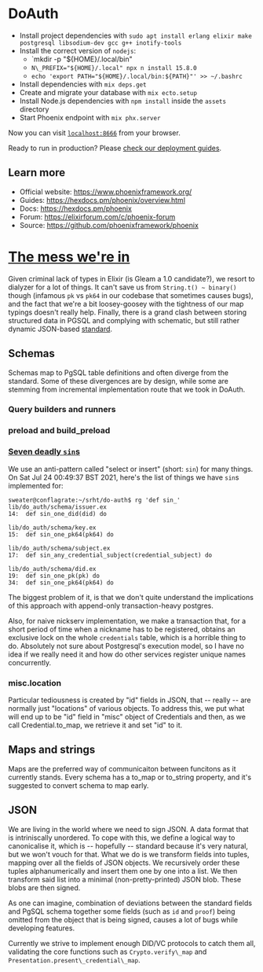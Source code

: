 # DoAuth

  * Install project dependencies with `sudo apt install erlang elixir make postgresql libsodium-dev gcc g++ inotify-tools`
  * Install the correct version of `nodejs`:
    * `mkdir -p "${HOME}/.local/bin"
    * `N\_PREFIX="${HOME}/.local" npx n install 15.8.0`
    * `echo 'export PATH="${HOME}/.local/bin:${PATH}"' >> ~/.bashrc`
  * Install dependencies with `mix deps.get`
  * Create and migrate your database with `mix ecto.setup`
  * Install Node.js dependencies with `npm install` inside the `assets` directory
  * Start Phoenix endpoint with `mix phx.server`

Now you can visit [`localhost:8666`](http://localhost:8666) from your browser.

Ready to run in production? Please [check our deployment guides](https://hexdocs.pm/phoenix/deployment.html).

## Learn more

  * Official website: https://www.phoenixframework.org/
  * Guides: https://hexdocs.pm/phoenix/overview.html
  * Docs: https://hexdocs.pm/phoenix
  * Forum: https://elixirforum.com/c/phoenix-forum
  * Source: https://github.com/phoenixframework/phoenix

# [The mess we're in](https://www.youtube.com/watch?v=lKXe3HUG2l4)

Given criminal lack of types in Elixir (is Gleam a 1.0 candidate?), we resort to dialyzer for a lot of things. It can't save us from `String.t() ~ binary()` though (infamous `pk` vs `pk64` in our codebase that sometimes causes bugs), and the fact that we're a bit loosey-goosey with the tightness of our map typings doesn't really help. Finally, there is a grand clash between storing structured data in PGSQL and complying with schematic, but still rather dynamic JSON-based [standard](https://www.w3.org/TR/vc-data-model/#base-context).

## Schemas

Schemas map to PgSQL table definitions and often diverge from the standard. Some of these divergences are by design, while some are stemming from incremental implementation route that we took in DoAuth.

### Query builders and runners 

### preload and build\_preload

### [Seven deadly `sin`s](https://www.youtube.com/watch?v=A6n-m57dtsA)

We use an anti-pattern called "select or insert" (short: `sin`) for many things. On Sat Jul 24 00:49:37 BST 2021, here's the list of things we have `sin`s implemented for:

```
sweater@conflagrate:~/srht/do-auth$ rg 'def sin_'
lib/do_auth/schema/issuer.ex
14:  def sin_one_did(did) do

lib/do_auth/schema/key.ex
15:  def sin_one_pk64(pk64) do

lib/do_auth/schema/subject.ex
17:  def sin_any_credential_subject(credential_subject) do

lib/do_auth/schema/did.ex
19:  def sin_one_pk(pk) do
34:  def sin_one_pk64(pk64) do
```

The biggest problem of it, is that we don't quite understand the implications of this approach with append-only transaction-heavy postgres.

Also, for naive nickserv implementation, we make a transaction that, for a short period of time when a nickname has to be registered, obtains an exclusive lock on the whole `credentials` table, which is a horrible thing to do.
Absolutely not sure about Postgresql's execution model, so I have no idea if we really need it and how do other services register unique names concurrently.

### misc.location

Particular tediousness is created by "id" fields in JSON, that -- really -- are normally just "locations" of various objects. To address this, we put what will end up to be "id" field in "misc" object of Credentials and then, as we call Credential.to_map, we retrieve it and set "id" to it.

## Maps and strings

Maps are the preferred way of communicaiton between funcitons as it currently stands.
Every schema has a to_map or to_string property, and it's suggested to convert schema to map early.

## JSON

We are living in the world where we need to sign JSON. A data format that is intriniscally unordered.
To cope with this, we define a logical way to canonicalise it, which is -- hopefully -- standard because it's very natural, but we won't vouch for that.
What we do is we transform fields into tuples, mapping over all the fields of JSON objects.
We recursively order these tuples alphanumerically and insert them one by one into a list.
We then transform said list into a minimal (non-pretty-printed) JSON blob.
These blobs are then signed.

As one can imagine, combination of deviations between the standard fields and PgSQL schema together some fields (such as `id` and `proof`) being omitted from the object that is being signed, causes a lot of bugs while developing features.

Currently we strive to implement enough DID/VC protocols to catch them all, validating the core functions such as `Crypto.verify\_map` and `Presentation.present\_credential\_map`.

